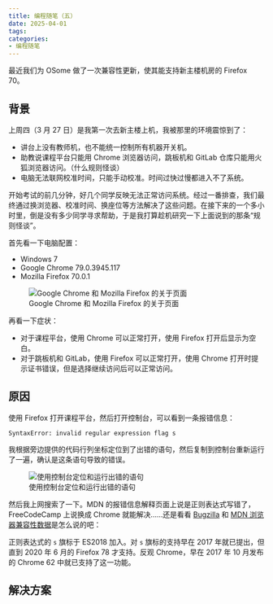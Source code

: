 ```yaml
---
title: 编程随笔（五）
date: 2025-04-01
tags:
categories:
- 编程随笔
---
```


最近我们为 OSome 做了一次兼容性更新，使其能支持新主楼机房的 Firefox 70。

## 背景
上周四（3 月 27 日）是我第一次去新主楼上机，我被那里的环境震惊到了：
 -  讲台上没有教师机，也不能统一控制所有机器开关机。
 -  助教说课程平台只能用 Chrome 浏览器访问，跳板机和 GitLab 仓库只能用火狐浏览器访问。（什么规则怪谈）
 -  电脑无法联网校准时间，只能手动校准。时间过快过慢都进入不了系统。

开始考试的前几分钟，好几个同学反映无法正常访问系统。经过一番排查，我们最终通过换浏览器、校准时间、换座位等方法解决了这些问题。在接下来的一个多小时里，倒是没有多少同学寻求帮助，于是我打算趁机研究一下上面说到的那条“规则怪谈”。

首先看一下电脑配置：
 -  Windows 7
 -  Google Chrome 79.0.3945.117
 -  Mozilla Firefox 70.0.1

<figure>
  <img src="/images/programming-5-background.png" alt="Google Chrome 和 Mozilla Firefox 的关于页面" style="max-height: 20em">
  <figcaption>Google Chrome 和 Mozilla Firefox 的关于页面</figcaption>
</figure>

再看一下症状：
 -  对于课程平台，使用 Chrome 可以正常打开，使用 Firefox 打开后显示为空白。
 -  对于跳板机和 GitLab，使用 Firefox 可以正常打开，使用 Chrome 打开时提示证书错误，但是选择继续访问后可以正常访问。

## 原因
使用 Firefox 打开课程平台，然后打开控制台，可以看到一条报错信息：

```
SyntaxError: invalid regular expression flag s
```

我根据旁边提供的代码行列坐标定位到了出错的语句，然后复制到控制台重新运行了一遍，确认是这条语句导致的错误。

<figure>
  <img src="/images/programming-5-debug.png" alt="使用控制台定位和运行出错的语句" style="max-height: 20em">
  <figcaption>使用控制台定位和运行出错的语句</figcaption>
</figure>

然后我上网搜索了一下。MDN 的报错信息解释页面上说是正则表达式写错了，FreeCodeCamp 上说换成 Chrome 就能解决……还是看看 [Bugzilla](https://bugzilla.mozilla.org/show_bug.cgi?id=1361856) 和 [MDN 浏览器兼容性数据](https://developer.mozilla.org/zh-CN/docs/Web/JavaScript/Reference/Global_Objects/RegExp/dotAll#%E6%B5%8F%E8%A7%88%E5%99%A8%E5%85%BC%E5%AE%B9%E6%80%A7)是怎么说的吧：

正则表达式的 `s` 旗标于 ES2018 加入。对 `s` 旗标的支持早在 2017 年就已提出，但直到 2020 年 6 月的 Firefox 78 才支持。反观 Chrome，早在 2017 年 10 月发布的 Chrome 62 中就已支持了这一功能。

<!-- 考试结束后，调查。 -->

## 解决方案
